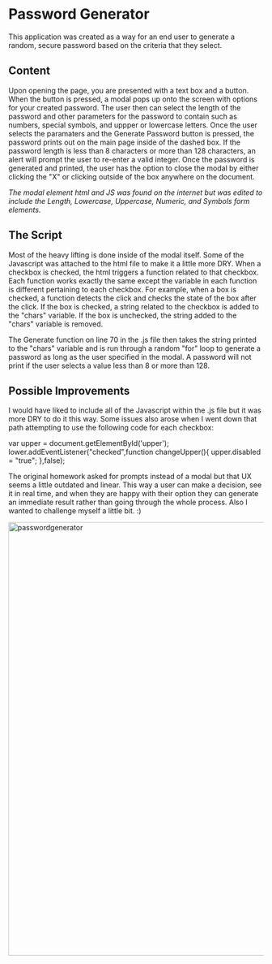 # Password Generator

This application was created as a way for an end user to generate a random, secure password based on the criteria that they select.

## Content

Upon opening the page, you are presented with a text box and a button. When the button is pressed, a modal pops up onto the screen with options for your created password. The user then can select the length of the password and other parameters for the password to contain such as numbers, special symbols, and uppper or lowercase letters. Once the user selects the paramaters and the Generate Password button is pressed, the password prints out on the main page inside of the dashed box.
If the password length is less than 8 characters or more than 128 characters, an alert will prompt the user to re-enter a valid integer.
Once the password is generated and printed, the user has the option to close the modal by either clicking the "X" or clicking outside of the box anywhere on the document.

*The modal element html and JS was found on the internet but was edited to include the Length, Lowercase, Uppercase, Numeric, and Symbols form elements.*

##  The Script

Most of the heavy lifting is done inside of the modal itself. Some of the Javascript was attached to the html file to make it a little more DRY. When a checkbox is checked, the html triggers a function related to that checkbox. Each function works exactly the same except the variable in each function is different pertaining to each checkbox.
For example, when a box is checked, a function detects the click and checks the state of the box after the click. If the box is checked, a string related to the checkbox is added to the "chars" variable. If the box is unchecked, the string added to the "chars" variable is removed.

The Generate function on line 70 in the .js file then takes the string printed to the "chars" variable and is run through a random "for" loop to generate a password as long as the user specified in the modal. A password will not print if the user selects a value less than 8 or more than 128.

## Possible Improvements

I would have liked to include all of the Javascript within the .js file but it was more DRY to do it this way. Some issues also arose when I went down that path attempting to use the following code for each checkbox:

var upper = document.getElementById('upper');
lower.addEventListener("checked",function changeUpper(){
    upper.disabled = "true";
},false);

The original homework asked for prompts instead of a modal but that UX seems a little outdated and linear. This way a user can make a decision, see it in real time, and when they are happy with their option they can generate an immediate result rather than going through the whole process.
Also I wanted to challenge myself a little bit. :)

<img width="854" alt="passwordgenerator" src="https://user-images.githubusercontent.com/64652517/87865783-20e59800-c947-11ea-9686-6a4a0b8a1035.png">
